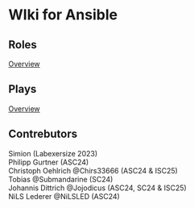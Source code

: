 # WIki for Ansible

## Roles
[Overview](roles/)
## Plays
[Overview](plays/)
## Contrebutors
Simion (Labexersize 2023) \
Philipp Gurtner (ASC24) \
Christoph Oehlrich @Chirs33666 (ASC24 & ISC25) \
Tobias @Submandarine (SC24) \
Johannis Dittrich @Jojodicus (ASC24, SC24 & ISC25) \
NiLS Lederer @NiLSLED (ASC24) 
